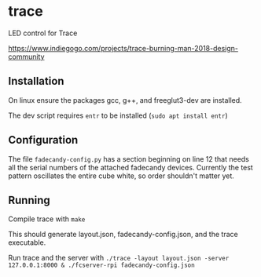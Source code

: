 # trace
LED control for Trace

https://www.indiegogo.com/projects/trace-burning-man-2018-design-community


## Installation

On linux ensure the packages gcc, g++, and freeglut3-dev are installed.

The dev script requires `entr` to be installed (`sudo apt install entr`)


## Configuration

The file `fadecandy-config.py` has a section beginning on line 12 that needs all the serial numbers of the attached fadecandy devices. Currently the test pattern oscillates the entire cube white, so order shouldn't matter yet.


## Running

Compile trace with `make`

This should generate layout.json, fadecandy-config.json, and the trace executable.

Run trace and the server with `./trace -layout layout.json -server 127.0.0.1:8000 & ./fcserver-rpi fadecandy-config.json`
